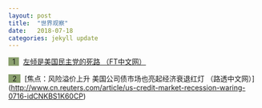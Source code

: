 ```yaml
---
layout: post
title:  "世界观察"
date:   2018-07-18
categories: jekyll update
---
```

<span style="background-color: #8ba06f">&nbsp;&nbsp;1&nbsp;&nbsp;</span>&nbsp; 
[左倾是美国民主党的死路 （FT中文网）](http://www.ftchinese.com/story/001078525#adchannelID=1200)

<span style="background-color: #8ba06f">&nbsp;&nbsp;2&nbsp;&nbsp;</span>&nbsp; 
[焦点：风险溢价上升 美国公司债市场也亮起经济衰退红灯 （路透中文网）]
(http://www.cn.reuters.com/article/us-credit-market-recession-waring-0716-idCNKBS1K60CP)

<!--more-->
